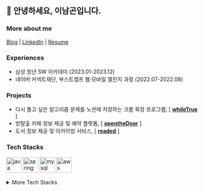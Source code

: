 ## 🙌 안녕하세요, 이남곤입니다.

### More about me

[Blog](https://namgons.github.io/) | [LinkedIn](https://www.linkedin.com/in/namgonlee) | [Resume](https://www.rallit.com/resumes/60218@loginonlyyy/%EC%9D%B4%EB%82%A8%EA%B3%A4)

### Experiences

- 삼성 청년 SW 아카데미 (2023.01-2023.12)
- 네이버 커넥트재단, 부스트캠프 웹·모바일 챌린지 과정 (2022.07-2022.08)

### Projects

- 다시 풀고 싶은 알고리즘 문제를 노션에 저장하는 크롬 확장 프로그램, [ <b>[whileTrue](https://github.com/namgons/whileTrue)</b> ]
- 방탈출 카페 정보 제공 및 예약 플랫폼, [ <b>[opentheDoor](https://github.com/rainbowgon/opentheDoor)</b> ]
- 도서 정보 제공 및 아카이빙 서비스, [ <b>[readed](https://github.com/S09P12A507/readed)</b> ]

### Tech Stacks

<img src="https://cdn.jsdelivr.net/gh/devicons/devicon@latest/icons/java/java-original.svg" alt="java" width="40" height="40" /> <img src="https://cdn.jsdelivr.net/gh/devicons/devicon@latest/icons/spring/spring-original.svg" alt="spring" width="40" height="40" /> <img src="https://cdn.jsdelivr.net/gh/devicons/devicon@latest/icons/mysql/mysql-original-wordmark.svg" alt="mysql" width="40" height="40" /> <img src="https://cdn.jsdelivr.net/gh/devicons/devicon@latest/icons/amazonwebservices/amazonwebservices-original-wordmark.svg" alt="aws" width="40" height="40" />

<details>
<summary>More Tech Stacks</summary>
<div markdown="1">
  <br/>
  <img src="https://img.shields.io/badge/Python-3776AB?&logo=Python&logoColor=white"> <img src="https://img.shields.io/badge/JavaScript-F7DF1E?&logo=JavaScript&logoColor=black"> <img src="https://img.shields.io/badge/TypeScript-3178C6?&logo=TypeScript&logoColor=white">
  <br/>
  <img src="https://img.shields.io/badge/HTML-E34F26?&logo=HTML5&logoColor=white"> <img src="https://img.shields.io/badge/CSS-1572B6?&logo=CSS3&logoColor=white"> <img src="https://img.shields.io/badge/React-61DAFB?&logo=React&logoColor=black"> <img src="https://img.shields.io/badge/Bootstrap-7952B3?&logo=Bootstrap&logoColor=white"> <img src="https://img.shields.io/badge/Express-000000?&logo=Express&logoColor=white"> 
  <br/>
  <img src="https://img.shields.io/badge/GitHub Actions-2088FF?&logo=GitHub Actions&logoColor=white"> <img src="https://img.shields.io/badge/Jenkins-D24939?&logo=Jenkins&logoColor=white"> <img src="https://img.shields.io/badge/Docker-2496ED?&logo=Docker&logoColor=white">
  <br/>
  <img src="https://img.shields.io/badge/Git-F05032?&logo=Git&logoColor=white"> <img src="https://img.shields.io/badge/GitHub-181717?&logo=GitHub&logoColor=white"> <img src="https://img.shields.io/badge/GitLab-FC6D26?&logo=GitLab&logoColor=white"> <img src="https://img.shields.io/badge/Jira-0052CC?&logo=Jira&logoColor=white"> <img src="https://img.shields.io/badge/Notion-000000?&logo=Notion&logoColor=white">
</div>
</details>
